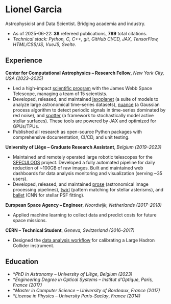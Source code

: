 # Lionel Garcia

Astrophysicist and Data Scientist. Bridging academia and industry.

- As of 2025-06-22: **38** refereed publications, **789** total citations.
- *Technical stack: Python, C, C++, git, GitHub CI/CD, JAX, TensorFlow, HTML/CSS/JS, VueJS, Svelte.*

## Experience


**Center for Computational Astrophysics – Research Fellow**, *New York City, USA (2023–2025)*

  - Led a high-impact [scientific program](https://www.stsci.edu/jwst-program-info/program/?program=5799) with the James Webb Space Telescope, managing a team of 15 scientists.
  - Developed, released, and maintained [jaxoplanet](https://github.com/exoplanet-dev/jaxoplanet) (a suite of models to analyze large astronomical time-series datasets), [nuance](https://github.com/lgrcia/nuance) (a Gaussian process algorithm to detect periodic signals in time-series dominated by red noise), and [spotter](https://github.com/lgrcia/spotter) (a framework to stochastically model active stellar surfaces). These tools are powered by JAX and optimized for GPUs/TPUs.
  - Published all research as open-source Python packages with comprehensive documentation, CI/CD, and unit testing.


**University of Liège – Graduate Research Assistant**, *Belgium (2019–2023)*

  - Maintained and remotely operated large robotic telescopes for the [SPECULOOS](https://www.speculoos.uliege.be/cms/c_4259452/en/speculoos?id=c_4259452) project. Developed a fully automated pipeline for daily reduction of ~100GB of raw images. Built and maintained web dashboards for data analysis monitoring and visualization (serving ~35 users).
  - Developed, released, and maintained [prose](https://github.com/lgrcia/prose) (astronomical image processing pipelines), [twirl](https://github.com/lgrcia/twirl) (pattern matching for stellar asterisms), and [ballet](https://huggingface.co/lgrcia/ballet) (CNN for stellar PSF fitting).


**European Space Agency – Engineer**, *Noordwijk, Netherlands (2017–2018)*

  - Applied machine learning to collect data and predict costs for future space missions.


**CERN – Technical Student**, *Geneva, Switzerland (2016–2017)*

  - Designed the [data analysis workflow](https://github.com/lgrcia/BWS-diagnostic) for calibrating a Large Hadron Collider instrument.


## Education

- **PhD in Astronomy – University of Liège*, *Belgium (2023)*
- **Engineering Degree in Optical Systems – Institut d'Optique*, *Paris, France (2017)*
- **Master in Computer Science – University of Bordeaux*, *France (2017)*
- **License in Physics – University Paris-Saclay*, *France (2014)*
